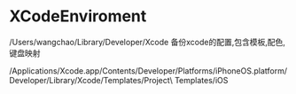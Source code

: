 # XCodeEnviroment
/Users/wangchao/Library/Developer/Xcode
备份xcode的配置,包含模板,配色,键盘映射

/Applications/Xcode.app/Contents/Developer/Platforms/iPhoneOS.platform/Developer/Library/Xcode/Templates/Project\ Templates/iOS 